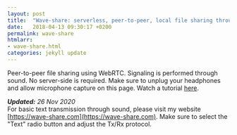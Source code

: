 ```yaml
---
layout: post
title:  "Wave-share: serverless, peer-to-peer, local file sharing through sound"
date:   2018-04-13 09:30:17 +0200
permalink: wave-share
htmlarr:
- wave-share.html
categories: jekyll update
---
```


Peer-to-peer file sharing using WebRTC. Signaling is performed through sound.
No server-side is required. Make sure to unplug your headphones and allow
microphone capture on this page. Watch a tutorial
<a href="https://youtu.be/d30QDrKyQkg">here</a>.

<i><b>Updated:</b> 26 Nov 2020</i><br>
For basic text transmission through sound, please visit my website [https://wave-share.com](https://wave-share.com).
Make sure to select the "Text" radio button and adjust the Tx/Rx protocol.
